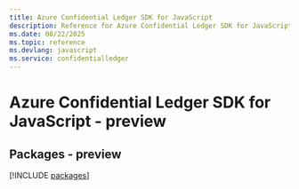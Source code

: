 ```yaml
---
title: Azure Confidential Ledger SDK for JavaScript
description: Reference for Azure Confidential Ledger SDK for JavaScript
ms.date: 08/22/2025
ms.topic: reference
ms.devlang: javascript
ms.service: confidentialledger
---
```

# Azure Confidential Ledger SDK for JavaScript - preview
## Packages - preview
[!INCLUDE [packages](confidential-ledger-index.md)]